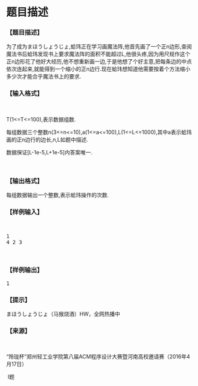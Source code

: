 # 题目描述


<h3>
【题目描述】
</h3>
<p>
为了成为まほうしょうじょ,蛤玮正在学习画魔法阵,他首先画了一个正n边形,查阅魔法书后蛤玮发现书上要求魔法阵的面积不能超过L,他很头疼,因为用尺规作这个正n边形花了他好大经历,他不想重新画一边,于是他想了个好主意,把每条边的中点依次连起来,就能得到一个缩小的正n边行.现在蛤玮想知道他需要按着个方法缩小多少次才能合乎魔法书上的要求.
</p>
<h3>
【输入格式】
</h3>
<p>
<br/>
</p>
<p>
T(1&lt;=T&lt;=100),表示数据组数.
</p>
<p>
每组数据三个整数n(3&lt;=n&lt;=10),a(1&lt;=a&lt;=100),L(1&lt;=L&lt;=1000),其中a表示蛤玮画的正n边行的边长,n,L如题中描述.
</p>
<p>
数据保证[L-1e-5,L+1e-5]内答案唯一.
</p>
<p>
<br/>
</p>
<h3>
【输出格式】
</h3>
<p>
每组数据输出一个整数,表示蛤玮操作的次数.
</p>
<h3>
【样例输入】
</h3>
<pre><p>
1
4 2 3
</p>
</pre>
<h3>
【样例输出】
</h3>
<pre>1</pre>
<h3>
【提示】
</h3>
<p>
まほうしょうじょ（马猴烧酒）HW，全网热播中
</p>
<h3>
【来源】
</h3>
<p>
<br/>
</p>
<p>
“玲珑杯”郑州轻工业学院第八届ACM程序设计大赛暨河南高校邀请赛（2016年4月17日）
</p>
<p>
 I题
</p>
<p>
<br/>
</p>
